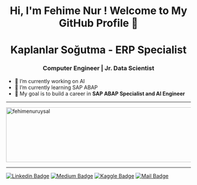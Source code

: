<h1 align="center"> Hi, I'm Fehime Nur ! Welcome to My GitHub Profile 👋</h1>
<h1 align="center"> Kaplanlar Soğutma - ERP Specialist</h1>
<h3 align="center">Computer Engineer |  Jr. Data Scientist</h3>
<!--
**fehimenuruysal/fehimenuruysal** is a ✨ _special_ ✨ repository because its `README.md` (this file) appears on your GitHub profile.-->

  - 🔭 I’m currently working on AI 
  - 🌱 I’m currently learning SAP ABAP
  - 🎯 My goal is to build a career in **SAP ABAP Specialist and AI Engineer**
<hr>

<img src="https://github-readme-stats.vercel.app/api?username=fehimenuruysal&hide=prs,issues&include_all_commits=true&show_icons=true&theme=vision-friendly-dark&locale=en&style=plastic" alt="fehimenuruysal" height="150" width="1000"/>

<hr>

[![Linkedin Badge](https://img.shields.io/badge/linkedin-%230077B5.svg?&style=for-the-badge&logo=linkedin&logoColor=white)](https://www.linkedin.com/in/fehimenuruysal/)
[![Medium Badge](https://img.shields.io/badge/medium-%2312100E.svg?&style=for-the-badge&logo=medium&logoColor=white)](https://medium.com/@fehimenuruysall)
[![Kaggle Badge](https://img.shields.io/badge/kaggle-%230077B5.svg?&style=for-the-badge&logo=kaggle&logoColor=white)](https://www.kaggle.com/fehimenuruysal)
[![Mail Badge](https://img.shields.io/badge/fehimenuruysall@gmail.com-c14438?style=for-the-badge&logo=Gmail&logoColor=white&link=mailto:fehimenuruysall@gmail.com)](mailto:fehimenuruysall@gmail.com)
